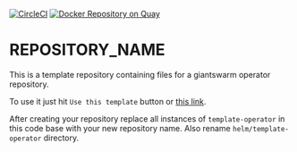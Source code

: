 <!--

    TODO:

    - Add the project to the CircleCI:
      https://circleci.com/setup-project/gh/giantswarm/REPOSITORY_NAME

    - Import RELEASE_TOKEN variable from template repository for the builds:
      https://circleci.com/gh/giantswarm/REPOSITORY_NAME/edit#env-vars

    - Change the badge (with style=shield):
      https://circleci.com/gh/giantswarm/REPOSITORY_NAME/edit#badges
      If this is a private repository token with scope `status` will be needed.
    
    - Update CODEOWNERS file according to the needs for this project

    - Run `devctl replace -i "REPOSITORY_NAME" "$(basename $(git rev-parse --show-toplevel))" *.md`
      and commit your changes.

-->
[![CircleCI](https://circleci.com/gh/giantswarm/template-operator.svg?&style=shield)](https://circleci.com/gh/giantswarm/template-operator) [![Docker Repository on Quay](https://quay.io/repository/giantswarm/template-operator/status "Docker Repository on Quay")](https://quay.io/repository/giantswarm/template-operator)

# REPOSITORY_NAME

This is a template repository containing files for a giantswarm
operator repository.

To use it just hit `Use this template` button or [this
link][generate].

After creating your repository replace all instances of
`template-operator` in this code base with your new repository name.
Also rename `helm/template-operator` directory.

[generate]: https://github.com/giantswarm/template-operator/generate

